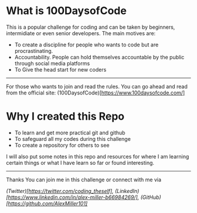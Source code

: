 # What is 100DaysofCode

This is a popular challenge for coding and can be taken by beginners, intermidiate or even senior developers. The main motives are:

- To create a discipline for people who wants to code but are procrastinating.
- Accountability. People can hold themselves accountable by the public through social media platforms
- To Give the head start for new coders

---

For those who wants to join and read the rules. You can go ahead and read from the official site: (100DaysofCode)[https://www.100daysofcode.com/]

# Why I created this Repo

- To learn and get more practical git and github
- To safeguard all my codes during this challenge
- To create a repository for others to see

I will also put some notes in this repo and resources for where I am learning certain things or what I have learn so far or found interesting.

---

Thanks
You can join me in this challenge or connect with me via

*(Twitter)[https://twitter.com/coding_theself], (LinkedIn)[https://www.linkedin.com/in/alex-miller-b66984269/], (GitHub)[https://github.com/AlexMiller101]*